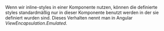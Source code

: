
Wenn wir inline-styles in einer Komponente nutzen, können die definierte styles standardmäßig nur in dieser Komponente benutzt werden in der sie definiert wurden sind. Dieses Verhalten nennt man in Angular _ViewEncapsulation.Emulated_.
